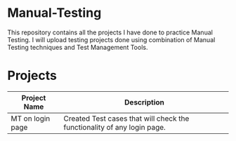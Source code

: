 # Manual-Testing
This repository contains all the projects I have done to practice Manual Testing. I will upload testing projects done using combination of Manual Testing techniques and Test Management Tools.
# Projects
|Project Name     |	Description                                                            |
|-----------------|------------------------------------------------------------------------|
|MT on login page |	Created Test cases that will check the functionality of any login page.|

